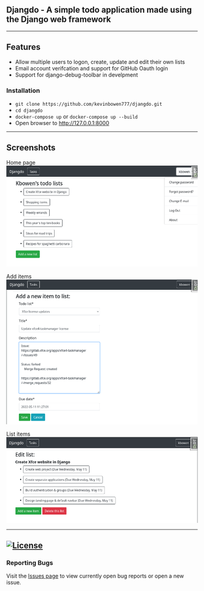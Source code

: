 ## Djangdo - A simple todo application made using the Django web framework

---
## Features
 - Allow multiple users to logon, create, update and edit their own lists
 - Email account verifcation and support for GitHub Oauth login
 - Support for django-debug-toolbar in develpment

### Installation
 - `git clone https://github.com/kevinbowen777/djangdo.git`
 - `cd djangdo`
 - `docker-compose up` or `docker-compose up --build`
 - Open browser to http://127.0.0.1:8000

---
## Screenshots

Home page
![Home Page](https://github.com/kevinbowen777/djangdo/blob/master/images/djangdo_home.png)

Add items
![Add items](https://github.com/kevinbowen777/djangdo/blob/master/images/djangdo_add_new_item.png)

List items
![List Items](https://github.com/kevinbowen777/djangdo/blob/master/images/djangdo_list_items.png)

---
[![License](https://img.shields.io/badge/license-MIT-green)](https://github.com/kevinbowen777/djangdo/blob/master/LICENSE)
---
### Reporting Bugs

   Visit the [Issues page](https://github.com/kevinbowen777/djangdo/issues)
      to view currently open bug reports or open a new issue.
